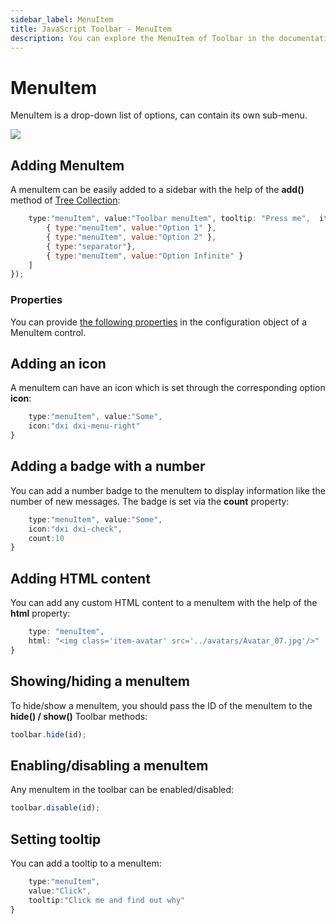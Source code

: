 ```yaml
---
sidebar_label: MenuItem
title: JavaScript Toolbar - MenuItem 
description: You can explore the MenuItem of Toolbar in the documentation of the DHTMLX JavaScript UI library. Browse developer guides and API reference, try out code examples and live demos, and download a free 30-day evaluation version of DHTMLX Suite.
---
```


# MenuItem

MenuItem is a drop-down list of options, can contain its own sub-menu. 

![](../assets/toolbar/menuitem.png)

## Adding MenuItem

A menuItem can be easily added to a sidebar with the help of the **add()** method of [Tree Collection](tree_collection/api/treecollection_add_method.md):

```javascript
    type:"menuItem", value:"Toolbar menuItem", tooltip: "Press me",  items:[
        { type:"menuItem", value:"Option 1" },
        { type:"menuItem", value:"Option 2" },
        { type:"separator"},
        { type:"menuItem", value:"Option Infinite" }
    ]
});
```

### Properties

You can provide [the following properties](toolbar/api/api_menuitem_properties.md) in the configuration object of a MenuItem control.

## Adding an icon

A menuItem can have an icon which is set through the corresponding option **icon**:

```javascript
    type:"menuItem", value:"Some",
    icon:"dxi dxi-menu-right"
}
```

## Adding a badge with a number

You can add a number badge to the menuItem to display information like the number of new messages. The badge is set via the **count** property:

```javascript
    type:"menuItem", value:"Some",
    icon:"dxi dxi-check",
    count:10
}
```

## Adding HTML content

You can add any custom HTML content to a menuItem with the help of the **html** property:

```javascript
    type: "menuItem",
    html: "<img class='item-avatar' src='../avatars/Avatar_07.jpg'/>"
}
```

## Showing/hiding a menuItem

To hide/show a menuItem, you should pass the ID of the menuItem to the **hide() / show()** Toolbar methods:

```javascript
toolbar.hide(id);
```

## Enabling/disabling a menuItem

Any menuItem in the toolbar can be enabled/disabled:

```javascript
toolbar.disable(id);
```

## Setting tooltip

You can add a tooltip to a menuItem:

```javascript
    type:"menuItem", 
    value:"Click", 
    tooltip:"Click me and find out why"
}
```
